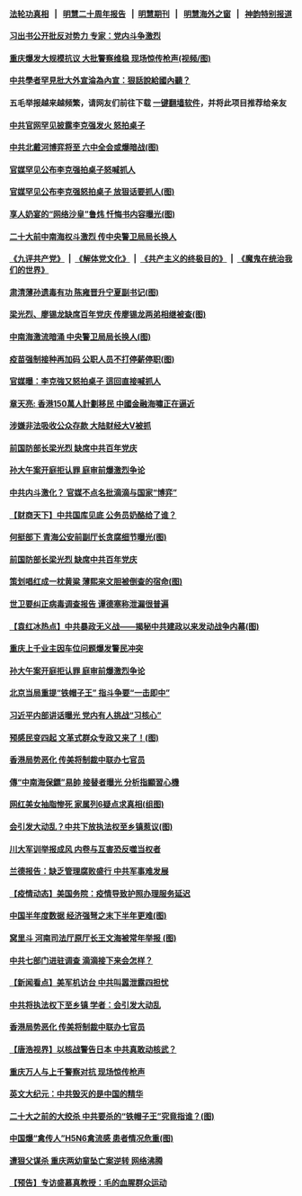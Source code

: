 #### [法轮功真相](https://github.com/gfw-breaker/truth/blob/master/README.md?t=0) &nbsp;&nbsp;|&nbsp;&nbsp; [明慧二十周年报告](https://github.com/gfw-breaker/mh-reports/blob/master/README.md?t=0) &nbsp;&nbsp;|&nbsp;&nbsp;[明慧期刊](https://github.com/gfw-breaker/mh-qikan) &nbsp;&nbsp;|&nbsp;&nbsp; [明慧海外之窗](https://github.com/gfw-breaker/mh-news/blob/master/README.md?t=0) &nbsp;&nbsp;|&nbsp;&nbsp; [神韵特别报道](https://github.com/gfw-breaker/mh-news/blob/master/shenyun.md?t=0)
#### [ 习出书公开批反对势力 专家：党内斗争激烈](https://github.com/gfw-breaker/banned-news3/blob/master/pages/nsc413/n13091652.md)
#### [ 重庆爆发大规模抗议 大批警察维稳 现场惊传枪声(视频/图)](https://github.com/gfw-breaker/banned-news3/blob/master/pages/p1/978156.md)
#### [ 中共學者罕見批大外宣淪為內宣：狠話說給國內聽？](https://github.com/gfw-breaker/banned-news3/blob/master/pages/soh5/526142.md)
#### 五毛举报越来越频繁，请网友们前往下载 [一键翻墙软件](https://github.com/gfw-breaker/ssr-accounts)，并将此项目推荐给亲友
#### [ 中共官网罕见披露李克强发火 怒拍桌子](https://github.com/gfw-breaker/banned-news3/blob/master/pages/prog1138/a103166546.md)
#### [ 中共北戴河博弈将至 六中全会或爆暗战(图)](https://github.com/gfw-breaker/banned-news3/blob/master/pages/p2/978033.md)
#### [ 官媒罕见公布李克强拍桌子怒喊抓人](https://github.com/gfw-breaker/banned-news3/blob/master/pages/nsc413/n13092396.md)
#### [ 官媒罕见公布李克强怒拍桌子 放狠话要抓人(图)](https://github.com/gfw-breaker/banned-news3/blob/master/pages/p2/978209.md)
#### [ 享人奶宴的“网络沙皇”鲁炜 忏悔书内容曝光(图)](https://github.com/gfw-breaker/banned-news3/blob/master/pages/p2/978205.md)
#### [ 二十大前中南海权斗激烈 传中央警卫局局长换人](https://github.com/gfw-breaker/banned-news3/blob/master/pages/prog1138/a103166121.md)
#### [《九评共产党》](https://github.com/begood0513/9ping.md/blob/master/README.md) &nbsp;|&nbsp; [《解体党文化》](../../../../jtdwh.md/blob/master/README.md)  &nbsp;|&nbsp; [《共产主义的终极目的》](../../../../gczydzjmd.md/blob/master/README.md) &nbsp;|&nbsp; [《魔鬼在统治我们的世界》](../../../../mgztzwmdsj.md/blob/master/README.md) 
#### [ 肃清薄孙遗毒有功 陈雍晋升宁夏副书记(图)](https://github.com/gfw-breaker/banned-news3/blob/master/pages/p2/978169.md)
#### [ 梁光烈、廖锡龙缺席百年党庆 传廖锡龙两弟相继被查(图)](https://github.com/gfw-breaker/banned-news3/blob/master/pages/p2/978233.md)
#### [ 中南海激流暗涌 中央警卫局局长换人(图)](https://github.com/gfw-breaker/banned-news3/blob/master/pages/p2/978199.md)
#### [ 疫苗强制接种再加码 公职人员不打停薪停职(图)](https://github.com/gfw-breaker/banned-news3/blob/master/pages/p1/978146.md)
#### [ 官媒曝：李克強又怒拍桌子 這回直接喊抓人](https://github.com/gfw-breaker/banned-news3/blob/master/pages/soh5/526112.md)
#### [ 章天亮: 香港150萬人計劃移民 中國金融海嘯正在逼近](https://github.com/gfw-breaker/banned-news3/blob/master/pages/soh5/526061.md)
#### [ 涉嫌非法吸收公众存款 大陆财经大V被抓](https://github.com/gfw-breaker/banned-news3/blob/master/pages/nsc413/n13092306.md)
#### [ 前国防部长梁光烈 缺席中共百年党庆](https://github.com/gfw-breaker/banned-news3/blob/master/pages/nsc413/n13091551.md)
#### [ 孙大午案开庭拒认罪 庭审前爆激烈争论](https://github.com/gfw-breaker/banned-news3/blob/master/pages/prog204/a103166901.md)
#### [ 中共内斗激化？ 官媒不点名批滴滴与国家“博弈”](https://github.com/gfw-breaker/banned-news3/blob/master/pages/prog1138/a103163936.md)
#### [ 【财商天下】中共国库见底 公务员奶酪给了谁？](https://github.com/gfw-breaker/banned-news3/blob/master/pages/nsc413/n13091330.md)
#### [ 何挺部下 青海公安前副厅长贪腐细节曝光(图)](https://github.com/gfw-breaker/banned-news3/blob/master/pages/p2/978048.md)
#### [ 前国防部长梁光烈 缺席中共百年党庆](https://github.com/gfw-breaker/banned-news3/blob/master/pages/nf4514/n13091551.md)
#### [ 策划唱红成一枕黄粱 薄熙来文胆被倒查的宿命(图)](https://github.com/gfw-breaker/banned-news3/blob/master/pages/p2/978093.md)
#### [ 世卫要纠正病毒调查报告 谭德塞称泄漏很普遍](https://github.com/gfw-breaker/banned-news3/blob/master/pages/nsc413/n13093141.md)
#### [ 【袁红冰热点】中共暴政无义战——揭秘中共建政以来发动战争内幕(图)](https://github.com/gfw-breaker/banned-news3/blob/master/pages/p2/977591.md)
#### [ 重庆上千业主因车位问题爆发警民冲突](https://github.com/gfw-breaker/banned-news3/blob/master/pages/nf4514/n13091682.md)
#### [ 孙大午案开庭拒认罪 庭审前爆激烈争论](https://github.com/gfw-breaker/banned-news3/blob/master/pages/prog1138/a103166901.md)
#### [ 北京当局重提“铁帽子王” 指斗争要“一击即中”](https://github.com/gfw-breaker/banned-news3/blob/master/pages/prog1138/a103165386.md)
#### [ 习近平内部讲话曝光 党内有人挑战“习核心”](https://github.com/gfw-breaker/banned-news3/blob/master/pages/prog1138/a103165228.md)
#### [ 预感民变四起 文革式群众专政又来了！(图)](https://github.com/gfw-breaker/banned-news3/blob/master/pages/p4/978198.md)
#### [ 香港局势恶化 传美将制裁中联办七官员](https://github.com/gfw-breaker/banned-news3/blob/master/pages/nsc413/n13092036.md)
#### [ 傳“中南海保鏢”易帥 接替者曝光 分析指顯習心機](https://github.com/gfw-breaker/banned-news3/blob/master/pages/soh5/525899.md)
#### [ 网红美女抽脂惨死 家属列6疑点求真相(组图)](https://github.com/gfw-breaker/banned-news3/blob/master/pages/p1/978196.md)
#### [ 会引发大动乱？中共下放执法权至乡镇惹议(图)](https://github.com/gfw-breaker/banned-news3/blob/master/pages/p1/978117.md)
#### [ 川大军训举报成风 内卷与互害恐反噬当权者](https://github.com/gfw-breaker/banned-news3/blob/master/pages/nsc413/n13093275.md)
#### [ 兰德报告：缺乏管理腐败盛行 中共军事难发展](https://github.com/gfw-breaker/banned-news3/blob/master/pages/nsc413/n13092101.md)
#### [ 【疫情动态】美国务院：疫情导致护照办理服务延迟](https://github.com/gfw-breaker/banned-news3/blob/master/pages/prog203/a103166677.md)
#### [ 中国半年度数据 经济强弩之末下半年更难(图)](https://github.com/gfw-breaker/banned-news3/blob/master/pages/p5/978154.md)
#### [ 窝里斗 河南司法厅原厅长王文海被常年举报 (图)](https://github.com/gfw-breaker/banned-news3/blob/master/pages/p2/978232.md)
#### [ 中共七部门进驻调查 滴滴接下来会怎样？](https://github.com/gfw-breaker/banned-news3/blob/master/pages/nsc413/n13093014.md)
#### [ 【新闻看点】美军机访台 中共叫嚣泄露四担忧](https://github.com/gfw-breaker/banned-news3/blob/master/pages/nsc413/n13092023.md)
#### [ 中共将执法权下至乡镇 学者：会引发大动乱](https://github.com/gfw-breaker/banned-news3/blob/master/pages/nsc413/n13089721.md)
#### [ 香港局势恶化 传美将制裁中联办七官员](https://github.com/gfw-breaker/banned-news3/blob/master/pages/nf4514/n13092036.md)
#### [ 【唐浩视界】以核战警告日本 中共真敢动核武？](https://github.com/gfw-breaker/banned-news3/blob/master/pages/nf4514/n13090771.md)
#### [ 重庆万人与上千警察对抗 现场惊传枪声](https://github.com/gfw-breaker/banned-news3/blob/master/pages/prog204/a103166559.md)
#### [ 英文大纪元：中共毁灭的是中国的精华](https://github.com/gfw-breaker/banned-news3/blob/master/pages/prog1699/a103158186.md)
#### [ 二十大之前的大绞杀 中共要杀的“铁帽子王”究竟指谁？(图)](https://github.com/gfw-breaker/banned-news3/blob/master/pages/p2/978126.md)
#### [ 中国爆“禽传人”H5N6禽流感 患者情况危重(图)](https://github.com/gfw-breaker/banned-news3/blob/master/pages/p1/978193.md)
#### [ 遭狠父谋杀 重庆两幼童坠亡案逆转 网络沸腾](https://github.com/gfw-breaker/banned-news3/blob/master/pages/nsc413/n13093149.md)
#### [ 【预告】专访盛慕真教授：毛的血腥群众运动](https://github.com/gfw-breaker/banned-news3/blob/master/pages/nsc413/n13091782.md)
